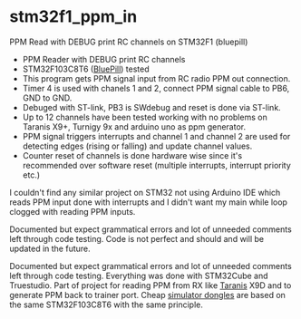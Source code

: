 # stm32f1_ppm_in
PPM Read with DEBUG print RC channels on STM32F1 (bluepill)

* PPM Reader with DEBUG print RC channels
* STM32F103C8T6 ([BluePill](https://wiki.stm32duino.com/index.php?title=Blue_Pill)) tested
* This program gets PPM signal input from RC radio PPM out connection.
* Timer 4 is used with chanels 1 and 2, connect PPM signal cable to PB6, GND to GND.
* Debuged with ST-link, PB3 is SWdebug and reset is done via ST-link.
* Up to 12 channels have been tested working with no problems on Taranis X9+, Turnigy 9x and arduino uno as ppm generator.
* PPM signal triggers interrupts and channel 1 and channel 2 are used for detecting edges (rising or falling) and update channel values.
* Counter reset of channels is done hardware wise since it's recommended over software reset (multiple interrupts, interrupt priority etc.)

I couldn't find any similar project on STM32 not using Arduino IDE which reads PPM input done with interrupts and I didn't want my main while loop clogged with reading PPM inputs.

Documented but expect grammatical errors and lot of unneeded comments left through code testing. Code is not perfect and should and will be updated in the future. 

Documented but expect grammatical errors and lot of unneeded comments left through code testing. Everything was done with STM32Cube and Truestudio. Part of project for reading PPM from RX like [Taranis](https://github.com/opentx/opentx/wiki/Taranis-I-O-ports) X9D and to generate PPM back to trainer port. Cheap [simulator dongles](https://www.banggood.com/22-in-1-RC-Flight-Simulator-Cable-for-Realflight-G7-G6-G5-G4-p-950398.html?rmmds=search&cur_warehouse=CN) are based on the same STM32F103C8T6 with the same principle.

